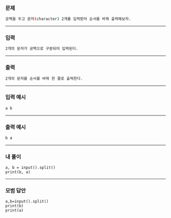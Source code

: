 ### 문제 
```sh
공백을 두고 문자(character) 2개를 입력받아 순서를 바꿔 출력해보자.
```
***

### 입력
```sh
2개의 문자가 공백으로 구분되어 입력된다.
```
***

### 출력 
```sh
2개의 문자를 순서를 바꿔 한 줄로 출력한다.
```
***

### 입력 예시
```sh
a b
```
***

### 출력 예시
```sh
b a
```
***

### 내 풀이
~~~
a, b = input().split()
print(b, a)
~~~
***

### 모범 답안
~~~
a,b=input().split()
print(b)
print(a)
~~~
